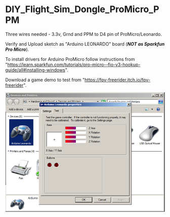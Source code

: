 # DIY_Flight_Sim_Dongle_ProMicro_PPM

Three wires needed - 3.3v, Grnd and PPM to D4 pin of ProMicro/Leonardo.

Verify and Upload sketch as "Arduino LEONARDO" board (***NOT as Sparkfun Pro Micro***).

To install drivers for Arduino ProMicro follow instructions from "https://learn.sparkfun.com/tutorials/pro-micro--fio-v3-hookup-guide/all#installing-windows".

Download a game demo to test from "https://fpv-freerider.itch.io/fpv-freerider".

![My Remote Image](https://github.com/EonClaw/DIY_Flight_Sim_Dongle/blob/main/properties.png?dl=0)

